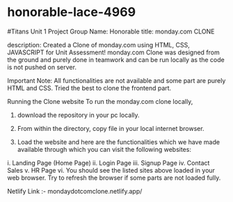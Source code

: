 # honorable-lace-4969
#Titans Unit 1 Project
Group Name: Honorable
title: monday.com CLONE

description: Created a Clone of monday.com using HTML, CSS, JAVASCRIPT for Unit Assessment!
monday.com Clone was designed from the ground and purely done in teamwork and can be run locally as the code is not pushed on server.

Important Note: All functionalities are not available and some part are purely HTML and CSS. Tried the best to clone the frontend part.

Running the Clone website
To run the monday.com clone locally,

1. download the repository in your pc locally.

2. From within the directory, copy file in your local internet browser.

3. Load the website and here are the functionalities which we have made available through which you can visit the following websites:

i. Landing Page (Home Page)
ii. Login Page
iii. Signup Page
iv. Contact Sales
v. HR Page
vi. You should see the listed sites above loaded in your web browser. Try to refresh the browser if some parts are not loaded fully.

Netlify Link :- 
mondaydotcomclone.netlify.app/
